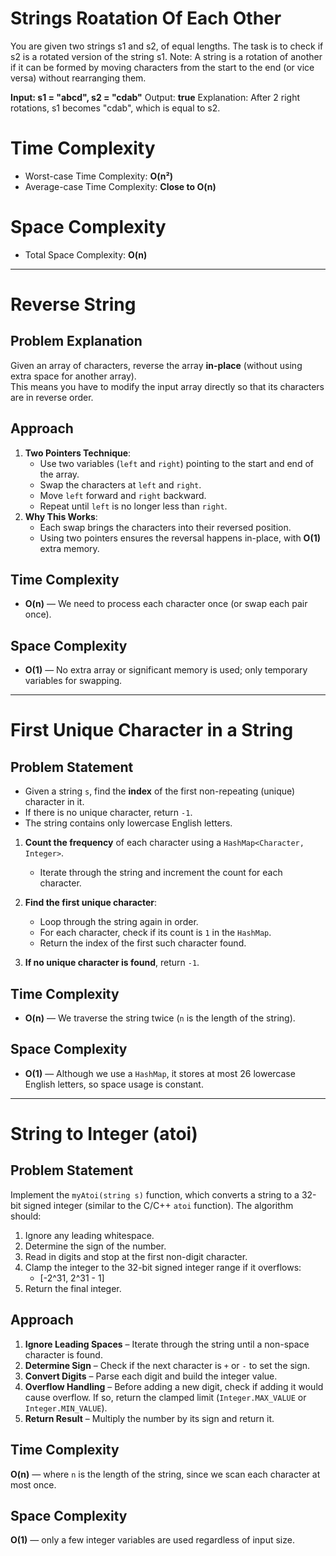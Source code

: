# Strings Roatation Of Each Other

You are given two strings s1 and s2, of equal lengths. The task is to check if s2 is a rotated version of the string s1. 
Note: A string is a rotation of another if it can be formed by moving characters from the start to the end (or vice versa) without rearranging them.

**Input: s1 = "abcd", s2 = "cdab"**
Output: **true**
Explanation: After 2 right rotations, s1 becomes "cdab", which is equal to s2.

# Time Complexity
- Worst-case Time Complexity: **O(n²)**
- Average-case Time Complexity: **Close to O(n)**

# Space Complexity
- Total Space Complexity: **O(n)**
____________________________________________________________________________________________________________________________________________________________________
# Reverse String

##  Problem Explanation
Given an array of characters, reverse the array **in-place** (without using extra space for another array).  
This means you have to modify the input array directly so that its characters are in reverse order.

##  Approach
1. **Two Pointers Technique**:
   - Use two variables (`left` and `right`) pointing to the start and end of the array.
   - Swap the characters at `left` and `right`.
   - Move `left` forward and `right` backward.
   - Repeat until `left` is no longer less than `right`.
2. **Why This Works**:
   - Each swap brings the characters into their reversed position.
   - Using two pointers ensures the reversal happens in-place, with **O(1)** extra memory.

##  Time Complexity
- **O(n)** — We need to process each character once (or swap each pair once).

##  Space Complexity
- **O(1)** — No extra array or significant memory is used; only temporary variables for swapping.
___________________________________________________________________________________________________________________________________________________________________
# First Unique Character in a String

## Problem Statement
- Given a string `s`, find the **index** of the first non-repeating (unique) character in it.  
- If there is no unique character, return `-1`.  
- The string contains only lowercase English letters.

  
1. **Count the frequency** of each character using a `HashMap<Character, Integer>`.
   - Iterate through the string and increment the count for each character.
   
2. **Find the first unique character**:
   - Loop through the string again in order.
   - For each character, check if its count is `1` in the `HashMap`.
   - Return the index of the first such character found.

3. **If no unique character is found**, return `-1`.

## Time Complexity
- **O(n)** — We traverse the string twice (`n` is the length of the string).

## Space Complexity
- **O(1)** — Although we use a `HashMap`, it stores at most 26 lowercase English letters, so space usage is constant.
____________________________________________________________________________________________________________________________________________________________________
# String to Integer (atoi)

## Problem Statement
Implement the `myAtoi(string s)` function, which converts a string to a 32-bit signed integer (similar to the C/C++ `atoi` function). The algorithm should:
1. Ignore any leading whitespace.
2. Determine the sign of the number.
3. Read in digits and stop at the first non-digit character.
4. Clamp the integer to the 32-bit signed integer range if it overflows:
   - [-2^31, 2^31 - 1]
5. Return the final integer.

## Approach
1. **Ignore Leading Spaces** – Iterate through the string until a non-space character is found.
2. **Determine Sign** – Check if the next character is `+` or `-` to set the sign.
3. **Convert Digits** – Parse each digit and build the integer value.
4. **Overflow Handling** – Before adding a new digit, check if adding it would cause overflow. If so, return the clamped limit (`Integer.MAX_VALUE` or `Integer.MIN_VALUE`).
5. **Return Result** – Multiply the number by its sign and return it.

## Time Complexity
**O(n)** — where `n` is the length of the string, since we scan each character at most once.

## Space Complexity
**O(1)** — only a few integer variables are used regardless of input size.
